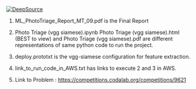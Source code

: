 
[![DeepSource](https://static.deepsource.io/deepsource-badge-light.svg)](https://deepsource.io/gh/yashkim24/StackOverflow-assistant-bot/?ref=repository-badge)



1. ML_PhotoTriage_Report_MT_09.pdf is the Final Report

2. Photo Triage (vgg siamese).ipynb
   Photo Triage (vgg siamese).html (BEST to view) and 
   Photo Triage (vgg siamese).pdf are different representations of same python code to run the project.

3. deploy.prototxt is the vgg-siamese configuration for feature extraction.

4. link_to_run_code_in_AWS.txt has links to execute 2 and 3 in AWS.

5. Link to Problem : https://competitions.codalab.org/competitions/9621
